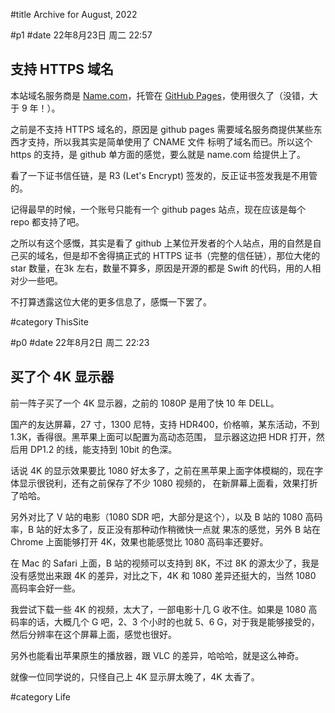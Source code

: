 #title Archive for August, 2022

#p1
#date 22年8月23日 周二 22:57

## 支持 HTTPS 域名

本站域名服务商是 [Name.com](https://name.com)，托管在 [GitHub Pages](https://pages.github.com/)，使用很久了（没错，大于 9 年！）。

之前是不支持 HTTPS 域名的，原因是 github pages 需要域名服务商提供某些东西才支持，所以我其实是简单使用了 CNAME 文件 标明了域名而已。所以这个 https 的支持，是 github 单方面的感觉，要么就是 name.com 给提供上了。

看了一下证书信任链，是 R3 (Let's Encrypt) 签发的，反正证书签发我是不用管的。

记得最早的时候，一个账号只能有一个 github pages 站点，现在应该是每个 repo 都支持了吧。

之所以有这个感慨，其实是看了 github 上某位开发者的个人站点，用的自然是自己买的域名，但是却不舍得搞正式的 HTTPS 证书（完整的信任链），那位大佬的 star 数量，在3k 左右，数量不算多，原因是开源的都是 Swift 的代码，用的人相对少一些吧。

不打算透露这位大佬的更多信息了，感慨一下罢了。

#category ThisSite


#p0
#date 22年8月2日 周二 22:23

## 买了个 4K 显示器

前一阵子买了一个 4K 显示器，之前的 1080P 是用了快 10 年 DELL。

国产的友达屏幕，27 寸，1300 尼特，支持 HDR400，价格嘛，某东活动，不到 1.3K，香得很。黑苹果上面可以配置为高动态范围，
显示器这边把 HDR 打开，然后用 DP1.2 的线，能支持到 10bit 的色深。

话说 4K 的显示效果要比 1080 好太多了，之前在黑苹果上面字体模糊的，现在字体显示很锐利，还有之前保存了不少 1080 视频的，
在新屏幕上面看，效果打折了哈哈。

另外对比了 V 站的电影（1080 SDR 吧，大部分是这个），以及 B 站的 1080 高码率，B 站的好太多了，反正没有那种动作稍微快一点就
果冻的感觉，另外 B 站在 Chrome 上面能够打开 4K，效果也能感觉比 1080 高码率还要好。

在 Mac 的 Safari 上面，B 站的视频可以支持到 8K，不过 8K 的源太少了，我是没有感觉出来跟 4K 的差异，对比之下，4K 和 1080 差异还挺大的，当然 1080 高码率会好一些。

我尝试下载一些 4K 的视频，太大了，一部电影十几 G 收不住。如果是 1080 高码率的话，大概几个 G 吧，2、3 个小时的也就 5、6 G，对于我是能够接受的，然后分辨率在这个屏幕上面，感觉也很好。

另外也能看出苹果原生的播放器，跟 VLC 的差异，哈哈哈，就是这么神奇。

就像一位同学说的，只怪自己上 4K 显示屏太晚了，4K 太香了。

#category Life